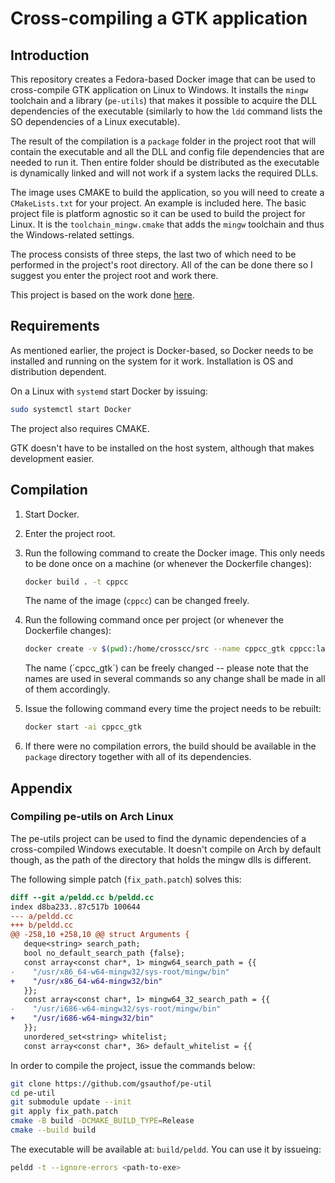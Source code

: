 # Cross-compiling a GTK application

## Introduction

This repository creates a Fedora-based Docker image that can be used to
cross-compile GTK application on Linux to Windows. It installs the `mingw`
toolchain and a library (`pe-utils`) that makes it possible to acquire the DLL
dependencies of the executable (similarly to how the `ldd` command lists the SO
dependencies of a Linux executable).

The result of the compilation is a `package` folder in the project root that
will contain the executable and all the DLL and config file dependencies that
are needed to run it. Then entire folder should be distributed as the executable
is dynamically linked and will not work if a system lacks the required DLLs.

The image uses CMAKE to build the application, so you will need to create a
`CMakeLists.txt` for your project. An example is included here. The basic
project file is platform agnostic so it can be used to build the project for
Linux. It is the `toolchain_mingw.cmake` that adds the `mingw` toolchain and
thus the Windows-related settings.

The process consists of three steps, the last two of which need to be performed
in the project's root directory. All of the can be done there so I suggest you
enter the project root and work there.

This project is based on the work done [here][1].

## Requirements

As mentioned earlier, the project is Docker-based, so Docker needs to be
installed and running on the system for it work. Installation is OS and
distribution dependent.

On a Linux with `systemd` start Docker by issuing:

```bash
sudo systemctl start Docker
```

The project also requires CMAKE.

GTK doesn't have to be installed on the host system, although that makes
development easier.

## Compilation

1.	Start Docker.

2.	Enter the project root.

3.	Run the following command to create the Docker image. This only needs to be
	done once on a machine (or whenever the Dockerfile changes):

	```bash
	docker build . -t cppcc
	```

	The name of the image (`cppcc`) can be changed freely.

4.	Run the following command once per project	(or whenever the Dockerfile changes):

	```bash
	docker create -v $(pwd):/home/crosscc/src --name cppcc_gtk cppcc:latest
	```

	The name (´cpcc_gtk´) can be freely changed -- please note that the names
	are used in several commands so any change shall be made in all of them
	accordingly.

5.	Issue the following command every time the project needs to be rebuilt:

	```bash
	docker start -ai cppcc_gtk
	```

6.	If there were no compilation errors, the build should be available in the
	`package` directory together with all of its dependencies.

## Appendix

### Compiling pe-utils on Arch Linux

The pe-utils project can be used to find the dynamic dependencies of a
cross-compiled Windows executable. It doesn't compile on Arch by default
though, as the path of the directory that holds the mingw dlls is different.

The following simple patch (`fix_path.patch`) solves this:

```patch
diff --git a/peldd.cc b/peldd.cc
index d8ba233..87c517b 100644
--- a/peldd.cc
+++ b/peldd.cc
@@ -258,10 +258,10 @@ struct Arguments {
   deque<string> search_path;
   bool no_default_search_path {false};
   const array<const char*, 1> mingw64_search_path = {{
-    "/usr/x86_64-w64-mingw32/sys-root/mingw/bin"
+    "/usr/x86_64-w64-mingw32/bin"
   }};
   const array<const char*, 1> mingw64_32_search_path = {{
-    "/usr/i686-w64-mingw32/sys-root/mingw/bin"
+    "/usr/i686-w64-mingw32/bin"
   }};
   unordered_set<string> whitelist;
   const array<const char*, 36> default_whitelist = {{
```

In order to compile the project, issue the commands below:

```bash
git clone https://github.com/gsauthof/pe-util
cd pe-util
git submodule update --init
git apply fix_path.patch
cmake -B build -DCMAKE_BUILD_TYPE=Release
cmake --build build
```

The executable will be available at: `build/peldd`. You can use it by issueing:

```bash
peldd -t --ignore-errors <path-to-exe>
```

[1]: https://github.com/etrombly/rust-crosscompile.git

